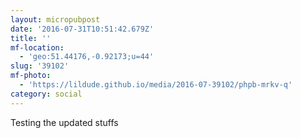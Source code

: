```yaml
---
layout: micropubpost
date: '2016-07-31T10:51:42.679Z'
title: ''
mf-location:
  - 'geo:51.44176,-0.92173;u=44'
slug: '39102'
mf-photo:
  - 'https://lildude.github.io/media/2016-07-39102/phpb-mrkv-q'
category: social
---
```

Testing the updated stuffs
